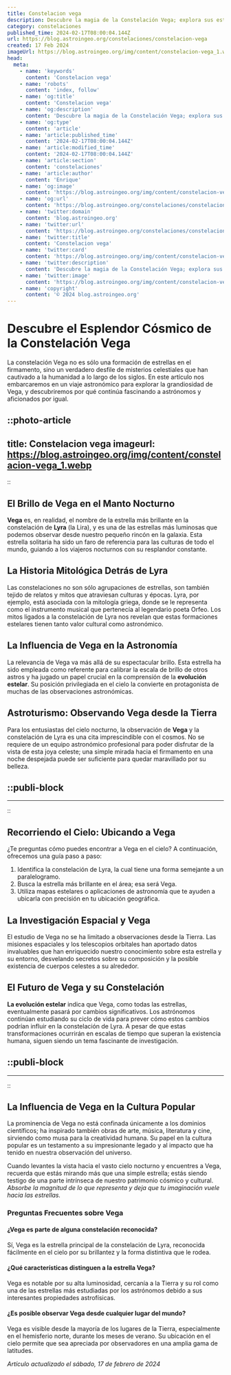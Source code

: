 ```yaml
---
title: Constelacion vega
description: Descubre la magia de la Constelación Vega; explora sus estrellas, mitología e influencia en la astronomía con información precisa y actualizada.
category: constelaciones
published_time: 2024-02-17T08:00:04.144Z
url: https://blog.astroingeo.org/constelaciones/constelacion-vega
created: 17 Feb 2024
imageUrl: https://blog.astroingeo.org/img/content/constelacion-vega_1.webp
head:
  meta:
    - name: 'keywords'
      content: 'Constelacion vega'
    - name: 'robots'
      content: 'index, follow'
    - name: 'og:title'
      content: 'Constelacion vega'
    - name: 'og:description'
      content: 'Descubre la magia de la Constelación Vega; explora sus estrellas, mitología e influencia en la astronomía con información precisa y actualizada.'
    - name: 'og:type'
      content: 'article'
    - name: 'article:published_time'
      content: '2024-02-17T08:00:04.144Z'
    - name: 'article:modified_time'
      content: '2024-02-17T08:00:04.144Z'
    - name: 'article:section'
      content: 'constelaciones'
    - name: 'article:author'
      content: 'Enrique'
    - name: 'og:image'
      content: 'https://blog.astroingeo.org/img/content/constelacion-vega_1.webp'
    - name: 'og:url'
      content: 'https://blog.astroingeo.org/constelaciones/constelacion-vega'
    - name: 'twitter:domain'
      content: 'blog.astroingeo.org'
    - name: 'twitter:url'
      content: 'https://blog.astroingeo.org/constelaciones/constelacion-vega'
    - name: 'twitter:title'
      content: 'Constelacion vega'
    - name: 'twitter:card'
      content: 'https://blog.astroingeo.org/img/content/constelacion-vega_1.webp'
    - name: 'twitter:description'
      content: 'Descubre la magia de la Constelación Vega; explora sus estrellas, mitología e influencia en la astronomía con información precisa y actualizada.'
    - name: 'twitter:image'
      content: 'https://blog.astroingeo.org/img/content/constelacion-vega_1.webp'
    - name: 'copyright'
      content: '© 2024 blog.astroingeo.org'
---
```

# Descubre el Esplendor Cósmico de la Constelación Vega

La constelación Vega no es sólo una formación de estrellas en el firmamento, sino un verdadero desfile de misterios celestiales que han cautivado a la humanidad a lo largo de los siglos. En este artículo nos embarcaremos en un viaje astronómico para explorar la grandiosidad de Vega, y descubriremos por qué continúa fascinando a astrónomos y aficionados por igual.


::photo-article
---
title: Constelacion vega
imageurl: https://blog.astroingeo.org/img/content/constelacion-vega_1.webp
---
::


## El Brillo de Vega en el Manto Nocturno

**Vega** es, en realidad, el nombre de la estrella más brillante en la constelación de **Lyra** (la Lira), y es una de las estrellas más luminosas que podemos observar desde nuestro pequeño rincón en la galaxia. Esta estrella solitaria ha sido un faro de referencia para las culturas de todo el mundo, guiando a los viajeros nocturnos con su resplandor constante.

## La Historia Mitológica Detrás de Lyra

Las constelaciones no son sólo agrupaciones de estrellas, son también tejido de relatos y mitos que atraviesan culturas y épocas. Lyra, por ejemplo, está asociada con la mitología griega, donde se le representa como el instrumento musical que pertenecía al legendario poeta Orfeo. Los mitos ligados a la constelación de Lyra nos revelan que estas formaciones estelares tienen tanto valor cultural como astronómico.

## La Influencia de Vega en la Astronomía

La relevancia de Vega va más allá de su espectacular brillo. Esta estrella ha sido empleada como referente para calibrar la escala de brillo de otros astros y ha jugado un papel crucial en la comprensión de la **evolución estelar**. Su posición privilegiada en el cielo la convierte en protagonista de muchas de las observaciones astronómicas.

## Astroturismo: Observando Vega desde la Tierra

Para los entusiastas del cielo nocturno, la observación de **Vega** y la constelación de Lyra es una cita imprescindible con el cosmos. No se requiere de un equipo astronómico profesional para poder disfrutar de la vista de esta joya celeste; una simple mirada hacia el firmamento en una noche despejada puede ser suficiente para quedar maravillado por su belleza.


  ::publi-block
  ---
  ---
  ::
  
  
## Recorriendo el Cielo: Ubicando a Vega

¿Te preguntas cómo puedes encontrar a Vega en el cielo? A continuación, ofrecemos una guía paso a paso:

1. Identifica la constelación de Lyra, la cual tiene una forma semejante a un paralelogramo.
2. Busca la estrella más brillante en el área; esa será Vega.
3. Utiliza mapas estelares o aplicaciones de astronomía que te ayuden a ubicarla con precisión en tu ubicación geográfica.

## La Investigación Espacial y Vega

El estudio de Vega no se ha limitado a observaciones desde la Tierra. Las misiones espaciales y los telescopios orbitales han aportado datos invaluables que han enriquecido nuestro conocimiento sobre esta estrella y su entorno, desvelando secretos sobre su composición y la posible existencia de cuerpos celestes a su alrededor.

## El Futuro de Vega y su Constelación

**La evolución estelar** indica que Vega, como todas las estrellas, eventualmente pasará por cambios significativos. Los astrónomos continúan estudiando su ciclo de vida para prever cómo estos cambios podrían influir en la constelación de Lyra. A pesar de que estas transformaciones ocurrirán en escalas de tiempo que superan la existencia humana, siguen siendo un tema fascinante de investigación.


  ::publi-block
  ---
  ---
  ::
  
  
## La Influencia de Vega en la Cultura Popular

La prominencia de Vega no está confinada únicamente a los dominios científicos; ha inspirado también obras de arte, música, literatura y cine, sirviendo como musa para la creatividad humana. Su papel en la cultura popular es un testamento a su impresionante legado y al impacto que ha tenido en nuestra observación del universo.

Cuando levantes la vista hacia el vasto cielo nocturno y encuentres a Vega, recuerda que estás mirando más que una simple estrella; estás siendo testigo de una parte intrínseca de nuestro patrimonio cósmico y cultural. *Absorbe la magnitud de lo que representa y deja que tu imaginación vuele hacia las estrellas.*

### Preguntas Frecuentes sobre Vega

#### ¿Vega es parte de alguna constelación reconocida?
Sí, Vega es la estrella principal de la constelación de Lyra, reconocida fácilmente en el cielo por su brillantez y la forma distintiva que le rodea.

#### ¿Qué características distinguen a la estrella Vega?
Vega es notable por su alta luminosidad, cercanía a la Tierra y su rol como una de las estrellas más estudiadas por los astrónomos debido a sus interesantes propiedades astrofísicas.

#### ¿Es posible observar Vega desde cualquier lugar del mundo?
Vega es visible desde la mayoría de los lugares de la Tierra, especialmente en el hemisferio norte, durante los meses de verano. Su ubicación en el cielo permite que sea apreciada por observadores en una amplia gama de latitudes.

_Artículo actualizado el sábado, 17 de febrero de 2024_